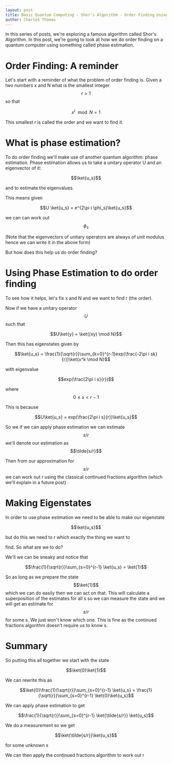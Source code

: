 ```yaml
---
layout: post
title: Basic Quantum Computing - Shor's Algorithm - Order Finding Using Phase Estimation
author: Charles Thomas
---
```


In this series of posts, we're exploring a famous algorithm called Shor's Algorithm. In this post, we're going to look at how we do order finding on a quantum computer using something called phase estimation.

# Order Finding: A reminder

Let's start with a reminder of what the problem of order finding is. Given a two numbers x and N what is the smallest integer $$r > 1$$ so that 

$$x^r \mod N = 1$$

This smallest r is called the order and we want to find it.

# What is phase estimation?
To do order finding we'll make use of another quantum algorithm: phase estimation. Phase estimation allows us to take a unitary operator U and an eigenvector of it: 

$$\ket{u_s}$$ 

and to estimate the eigenvalues.

This means given 

$$U \ket{u_s} = e^{2\pi i \phi_s}\ket{u_s}$$

we can can work out $$\phi_s$$

(Note that the eigenvectors of unitary operators are always of unit modulus hence we can write it in the above form)

But how does this help us do order finding?

# Using Phase Estimation to do order finding

To see how it helps, let's fix x and N and we want to find r (the order).


Now if we have a unitary operator $$U$$ such that

$$U\ket{y} = \ket{(xy) \mod N}$$

Then this has eigenstates given by 

$$\ket{u_s} = \frac{1}{\sqrt{r}}\sum_{k=0}^{r-1}exp(\frac{-2\pi i sk}{r})\ket{x^k \mod N}$$ 

with eigenvalue 

$$exp(\frac{2\pi i s}{r})$$ 

where $$0 \leq s < r - 1$$

This is because

$$U\ket{u_s} = exp(\frac{2\pi i s}{r})\ket{u_s}$$

So we if we can apply phase estimation we can estimate $$s/r$$ we'll denote our estimation as $$\tilde{s/r}$$

Then from our approximation for $$s/r$$ we can work out r using the classical continued fractions algorithm (which we'll explain in a future post)

# Making Eigenstates
In order to use phase estimation we need to be able to make our eigenstate

$$\ket{u_s}$$ 

but do this we need to r which exactly the thing we want to 

find. So what are we to do?

We'll we can be sneaky and notice that 

$$\frac{1}{\sqrt{r}}\sum_{s=0}^{r-1} \ket{u_s} = \ket{1}$$

So as long as we prepare the state $$\ket{1}$$ which we can do easily then we can act on that. This will calculate a superposition of the estimates for all s so we can measure the state and we will get an estimate for $$s/r$$ for some s. We just won't know which one. This is fine as the continued fractions algorithm doesn't require us to know s.

# Summary

So putting this all together we start with the state

$$\ket{0}\ket{1}$$

We can rewrite this as

$$\ket{0}\frac{1}{\sqrt{r}}\sum_{s=0}^{r-1} \ket{u_s} = \frac{1}{\sqrt{r}}\sum_{s=0}^{r-1} \ket{0}\ket{u_s}$$

We can apply phase estimation to get

$$\frac{1}{\sqrt{r}}\sum_{s=0}^{r-1} \ket{\tilde{s/r}} \ket{u_s}$$

We do a measurement so we get

$$\ket{\tilde{s/r}}\ket{u_s}$$ 

for some unknown s

We can then apply the continued fractions algorithm to work out r